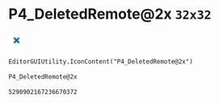 # P4_DeletedRemote@2x `32x32`
<img src="/img/P4_DeletedRemote@2x.png" width=32 height=32>

``` CSharp
EditorGUIUtility.IconContent("P4_DeletedRemote@2x")
```
```
P4_DeletedRemote@2x
```
```
5290902167236670372
```
